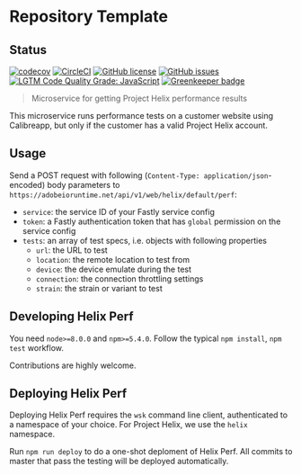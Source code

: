 # Repository Template

## Status
[![codecov](https://img.shields.io/codecov/c/github/adobe/helix-perf.svg)](https://codecov.io/gh/adobe/helix-perf)
[![CircleCI](https://img.shields.io/circleci/project/github/adobe/helix-perf.svg)](https://circleci.com/gh/adobe/helix-perf)
[![GitHub license](https://img.shields.io/github/license/adobe/helix-perf.svg)](https://github.com/adobe/helix-perf/blob/master/LICENSE.txt)
[![GitHub issues](https://img.shields.io/github/issues/adobe/helix-perf.svg)](https://github.com/adobe/helix-perf/issues)
[![LGTM Code Quality Grade: JavaScript](https://img.shields.io/lgtm/grade/javascript/g/adobe/helix-perf.svg?logo=lgtm&logoWidth=18)](https://lgtm.com/projects/g/adobe/helix-perf) 
[![Greenkeeper badge](https://badges.greenkeeper.io/adobe/helix-perf.svg)](https://greenkeeper.io/)

> Microservice for getting Project Helix performance results

This microservice runs performance tests on a customer website using Calibreapp, but only if the customer has a valid Project Helix account.

## Usage

Send a POST request with following (`Content-Type: application/json`-encoded) body parameters to `https://adobeioruntime.net/api/v1/web/helix/default/perf`:

* `service`: the service ID of your Fastly service config
* `token`: a Fastly authentication token that has `global` permission on the service config
* `tests`: an array of test specs, i.e. objects with following properties
  * `url`: the URL to test
  * `location`: the remote location to test from
  * `device`: the device emulate during the test
  * `connection`: the connection throttling settings
  * `strain`: the strain or variant to test

## Developing Helix Perf

You need `node>=8.0.0` and `npm>=5.4.0`. Follow the typical `npm install`, `npm test` workflow.

Contributions are highly welcome.

## Deploying Helix Perf

Deploying Helix Perf requires the `wsk` command line client, authenticated to a namespace of your choice. For Project Helix, we use the `helix` namespace.

Run `npm run deploy` to do a one-shot deploment of Helix Perf. All commits to master that pass the testing will be deployed automatically.

